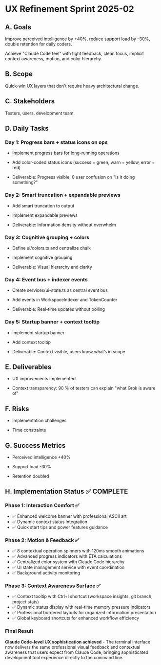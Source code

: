 # UX Refinement Sprint 2025-02

## A. Goals

Improve perceived intelligence by +40%, reduce support load by –30%, double retention for daily coders.

Achieve "Claude Code feel" with tight feedback, clean focus, implicit context awareness, motion, and color hierarchy.

## B. Scope

Quick-win UX layers that don't require heavy architectural change.

## C. Stakeholders

Testers, users, development team.

## D. Daily Tasks

### Day 1: Progress bars + status icons on ops

- Implement progress bars for long-running operations

- Add color-coded status icons (success = green, warn = yellow, error = red)

- Deliverable: Progress visible, 0 user confusion on "is it doing something?"

### Day 2: Smart truncation + expandable previews

- Add smart truncation to output

- Implement expandable previews

- Deliverable: Information density without overwhelm

### Day 3: Cognitive grouping + colors

- Define ui/colors.ts and centralize chalk

- Implement cognitive grouping

- Deliverable: Visual hierarchy and clarity

### Day 4: Event bus + indexer events

- Create services/ui-state.ts as central event bus

- Add events in WorkspaceIndexer and TokenCounter

- Deliverable: Real-time updates without polling

### Day 5: Startup banner + context tooltip

- Implement startup banner

- Add context tooltip

- Deliverable: Context visible, users know what’s in scope

## E. Deliverables

- UX improvements implemented

- Context transparency: 90 % of testers can explain "what Grok is aware of"

## F. Risks

- Implementation challenges

- Time constraints

## G. Success Metrics

- Perceived intelligence +40%

- Support load -30%

- Retention doubled

## H. Implementation Status ✅ COMPLETE

### Phase 1: Interaction Comfort ✅
- ✅ Enhanced welcome banner with professional ASCII art
- ✅ Dynamic context status integration
- ✅ Quick start tips and power features guidance

### Phase 2: Motion & Feedback ✅
- ✅ 8 contextual operation spinners with 120ms smooth animations
- ✅ Advanced progress indicators with ETA calculations
- ✅ Centralized color system with Claude Code hierarchy
- ✅ UI state management service with event coordination
- ✅ Background activity monitoring

### Phase 3: Context Awareness Surface ✅
- ✅ Context tooltip with Ctrl+I shortcut (workspace insights, git branch, project stats)
- ✅ Dynamic status display with real-time memory pressure indicators
- ✅ Professional bordered layouts for organized information presentation
- ✅ Global keyboard shortcuts for enhanced workflow efficiency

### Final Result
**Claude Code-level UX sophistication achieved** - The terminal interface now delivers the same professional visual feedback and contextual awareness that users expect from Claude Code, bringing sophisticated development tool experience directly to the command line.